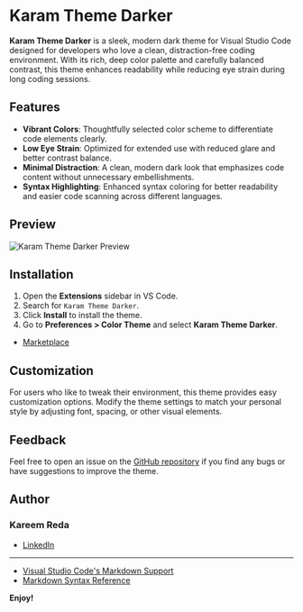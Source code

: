 # Karam Theme Darker

**Karam Theme Darker** is a sleek, modern dark theme for Visual Studio Code designed for developers who love a clean, distraction-free coding environment. With its rich, deep color palette and carefully balanced contrast, this theme enhances readability while reducing eye strain during long coding sessions.

## Features

- **Vibrant Colors**: Thoughtfully selected color scheme to differentiate code elements clearly.
- **Low Eye Strain**: Optimized for extended use with reduced glare and better contrast balance.
- **Minimal Distraction**: A clean, modern dark look that emphasizes code content without unnecessary embellishments.
- **Syntax Highlighting**: Enhanced syntax coloring for better readability and easier code scanning across different languages.

## Preview

![Karam Theme Darker Preview](https://github.com/DevKareemReda/Karam-Theme/raw/main/preview.png)


## Installation

1. Open the **Extensions** sidebar in VS Code.
2. Search for `Karam Theme Darker`.
3. Click **Install** to install the theme.
4. Go to **Preferences > Color Theme** and select **Karam Theme Darker**.

- [Marketplace](https://marketplace.visualstudio.com/items?itemName=KaramTheme.karam)

## Customization

For users who like to tweak their environment, this theme provides easy customization options. Modify the theme settings to match your personal style by adjusting font, spacing, or other visual elements.

## Feedback

Feel free to open an issue on the [GitHub repository](https://github.com/DevKareemReda/Karam-Theme) if you find any bugs or have suggestions to improve the theme.

## Author
### Kareem Reda
- [LinkedIn](https://www.linkedin.com/in/kareem-el-kassas/)
-------------------------------------------------------------------------------------------------------------------
* [Visual Studio Code's Markdown Support](http://code.visualstudio.com/docs/languages/markdown)
* [Markdown Syntax Reference](https://help.github.com/articles/markdown-basics/)

**Enjoy!**
